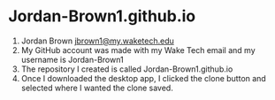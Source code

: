 # Jordan-Brown1.github.io

1. Jordan Brown jbrown1@my.waketech.edu
2. My GitHub account was made with my Wake Tech email and my username is Jordan-Brown1
3. The repository I created is called Jordan-Brown1.github.io
4. Once I downloaded the desktop app, I clicked the clone button and selected where I wanted the clone saved.
